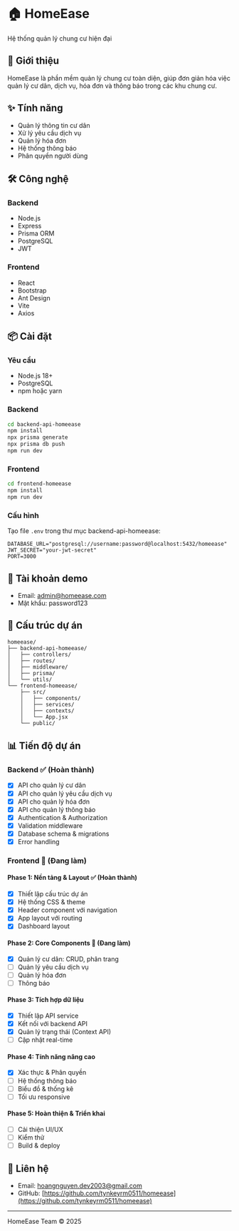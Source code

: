 # 🏠 HomeEase

Hệ thống quản lý chung cư hiện đại

## 📑 Giới thiệu

HomeEase là phần mềm quản lý chung cư toàn diện, giúp đơn giản hóa việc quản lý cư dân, dịch vụ, hóa đơn và thông báo trong các khu chung cư.

## ✨ Tính năng

- Quản lý thông tin cư dân
- Xử lý yêu cầu dịch vụ
- Quản lý hóa đơn
- Hệ thống thông báo
- Phân quyền người dùng

## 🛠️ Công nghệ

### Backend
- Node.js
- Express
- Prisma ORM
- PostgreSQL
- JWT

### Frontend
- React
- Bootstrap
- Ant Design
- Vite
- Axios

## 📦 Cài đặt

### Yêu cầu
- Node.js 18+
- PostgreSQL
- npm hoặc yarn

### Backend
```bash
cd backend-api-homeease
npm install
npx prisma generate
npx prisma db push
npm run dev
```

### Frontend
```bash
cd frontend-homeease
npm install
npm run dev
```

### Cấu hình
Tạo file `.env` trong thư mục backend-api-homeease:
```
DATABASE_URL="postgresql://username:password@localhost:5432/homeease"
JWT_SECRET="your-jwt-secret"
PORT=3000
```

## 👤 Tài khoản demo
- Email: admin@homeease.com
- Mật khẩu: password123

## 📂 Cấu trúc dự án

```
homeease/
├── backend-api-homeease/
│   ├── controllers/
│   ├── routes/
│   ├── middleware/
│   ├── prisma/
│   └── utils/
└── frontend-homeease/
    ├── src/
    │   ├── components/
    │   ├── services/
    │   ├── contexts/
    │   └── App.jsx
    └── public/
```

## 📊 Tiến độ dự án

### Backend ✅ (Hoàn thành)
- [x] API cho quản lý cư dân
- [x] API cho quản lý yêu cầu dịch vụ
- [x] API cho quản lý hóa đơn
- [x] API cho quản lý thông báo
- [x] Authentication & Authorization
- [x] Validation middleware
- [x] Database schema & migrations
- [x] Error handling

### Frontend 🔄 (Đang làm)

#### Phase 1: Nền tảng & Layout ✅ (Hoàn thành)
- [x] Thiết lập cấu trúc dự án
- [x] Hệ thống CSS & theme
- [x] Header component với navigation
- [x] App layout với routing
- [x] Dashboard layout

#### Phase 2: Core Components 🔄 (Đang làm)
- [x] Quản lý cư dân: CRUD, phân trang
- [ ] Quản lý yêu cầu dịch vụ
- [ ] Quản lý hóa đơn
- [ ] Thông báo

#### Phase 3: Tích hợp dữ liệu
- [x] Thiết lập API service
- [x] Kết nối với backend API
- [x] Quản lý trạng thái (Context API)
- [ ] Cập nhật real-time

#### Phase 4: Tính năng nâng cao
- [x] Xác thực & Phân quyền
- [ ] Hệ thống thông báo
- [ ] Biểu đồ & thống kê
- [ ] Tối ưu responsive

#### Phase 5: Hoàn thiện & Triển khai
- [ ] Cải thiện UI/UX
- [ ] Kiểm thử
- [ ] Build & deploy

## 📮 Liên hệ

- Email: hoangnguyen.dev2003@gmail.com
- GitHub: [https://github.com/tynkeyrm0511/homeease](https://github.com/tynkeyrm0511/homeease)

---

HomeEase Team © 2025

